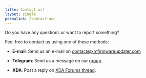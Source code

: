 ```yaml
---
title: Contact us!
layout: single
permalink: /contact-us/
---
```

Do you have any questions or want to report something?

Feel free to contact us using one of these methods:

* **E-mail**:
Send us an e-mail on [contact@xmfirmwareupdater.com](mailto:contact@xmfirmwareupdater.com)

* **Telegram**:
Send us a message on our [group](https://t.me/XiaomiGeeks).

* **XDA**:
Post a reply on [XDA Forums thread](https://forum.xda-developers.com/android/software-hacking/devices-xiaomi-firmware-updater-t3741446).
